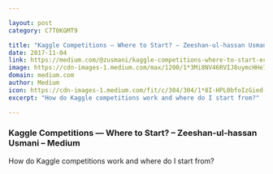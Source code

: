 ```yaml
---

layout: post
category: C7T0KGMT9

title: "Kaggle Competitions — Where to Start? – Zeeshan-ul-hassan Usmani – Medium"
date: 2017-11-04
link: https://medium.com/@zusmani/kaggle-competitions-where-to-start-ec9999b72086?source=rss------machine_learning-5
image: https://cdn-images-1.medium.com/max/1200/1*3Mi8NV46RVIJ8uymcHHe7w.png
domain: medium.com
author: Medium
icon: https://cdn-images-1.medium.com/fit/c/304/304/1*8I-HPL0bfoIzGied-dzOvA.png
excerpt: "How do Kaggle competitions work and where do I start from?"

---
```


### Kaggle Competitions — Where to Start? – Zeeshan-ul-hassan Usmani – Medium

How do Kaggle competitions work and where do I start from?

